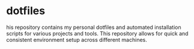 # dotfiles
his repository contains my personal dotfiles and automated installation scripts for various projects and tools. This repository allows for quick and consistent environment setup across different machines.
